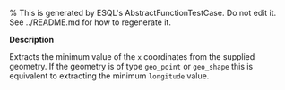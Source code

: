 % This is generated by ESQL's AbstractFunctionTestCase. Do not edit it. See ../README.md for how to regenerate it.

**Description**

Extracts the minimum value of the `x` coordinates from the supplied geometry. If the geometry is of type `geo_point` or `geo_shape` this is equivalent to extracting the minimum `longitude` value.

